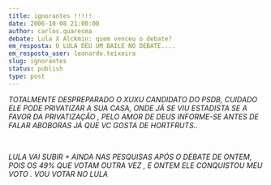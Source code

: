 ```yaml
---
title: ignorantes !!!!!
date: 2006-10-08 21:00:00
author: carlos.quaresma
debate: Lula X Alckmin: quem venceu o debate?
em_resposta: O LULA DEU UM BAILE NO DEBATE....
em_resposta_user: leonardo.teixeira
slug: ignorantes
status: publish 
type: post
---
```


*TOTALMENTE DESPREPARADO O XUXU CANDIDATO DO PSDB, CUIDADO ELE PODE PRIVATIZAR A SUA CASA, ONDE JÁ SE VIU ESTADISTA SE A FAVOR DA PRIVATIZAÇÃO , PELO AMOR DE DEUS INFORME-SE ANTES DE FALAR ABOBORAS JÁ QUE VC GOSTA DE HORTFRUTS..* 


 


*LULA VAI SUBIR + AINDA NAS PESQUISAS APÓS O DEBATE DE ONTEM, POIS OS 49% QUE VOTAM OUTRA VEZ , E ONTEM ELE CONQUISTOU MEU VOTO . VOU VOTAR NO LULA*



